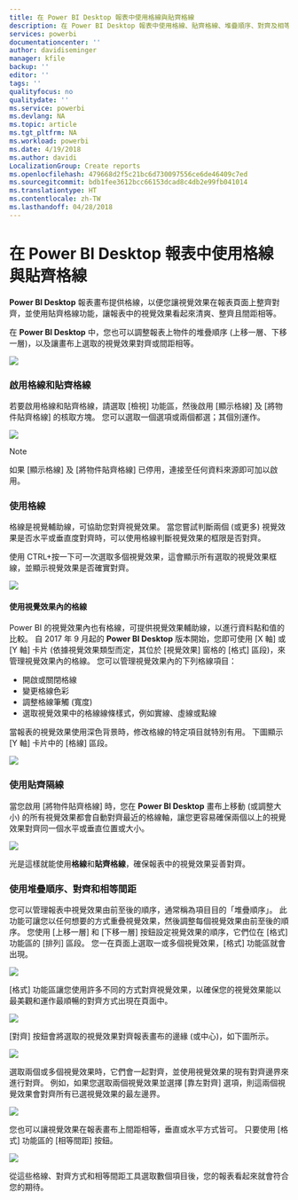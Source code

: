 ```yaml
---
title: 在 Power BI Desktop 報表中使用格線與貼齊格線
description: 在 Power BI Desktop 報表中使用格線、貼齊格線、堆疊順序、對齊及相等間距
services: powerbi
documentationcenter: ''
author: davidiseminger
manager: kfile
backup: ''
editor: ''
tags: ''
qualityfocus: no
qualitydate: ''
ms.service: powerbi
ms.devlang: NA
ms.topic: article
ms.tgt_pltfrm: NA
ms.workload: powerbi
ms.date: 4/19/2018
ms.author: davidi
LocalizationGroup: Create reports
ms.openlocfilehash: 479668d2f5c21bc6d730097556ce6de46409c7ed
ms.sourcegitcommit: bdb1fee3612bcc66153dcad8c4db2e99fb041014
ms.translationtype: HT
ms.contentlocale: zh-TW
ms.lasthandoff: 04/28/2018
---
```

# <a name="use-gridlines-and-snap-to-grid-in-power-bi-desktop-reports"></a>在 Power BI Desktop 報表中使用格線與貼齊格線
**Power BI Desktop** 報表畫布提供格線，以便您讓視覺效果在報表頁面上整齊對齊，並使用貼齊格線功能，讓報表中的視覺效果看起來清爽、整齊且間距相等。

在 **Power BI Desktop** 中，您也可以調整報表上物件的堆疊順序 (上移一層、下移一層)，以及讓畫布上選取的視覺效果對齊或間距相等。

![](media/desktop-gridlines-snap-to-grid/snap-to-grid_0.png)

### <a name="enabling-gridlines-and-snap-to-grid"></a>啟用格線和貼齊格線
若要啟用格線和貼齊格線，請選取 [檢視] 功能區，然後啟用 [顯示格線] 及 [將物件貼齊格線] 的核取方塊。 您可以選取一個選項或兩個都選；其個別運作。

![](media/desktop-gridlines-snap-to-grid/snap-to-grid_1.png)

> [!NOTE]
> 如果 [顯示格線] 及 [將物件貼齊格線] 已停用，連接至任何資料來源即可加以啟用。
> 
> 

### <a name="using-gridlines"></a>使用格線
格線是視覺輔助線，可協助您對齊視覺效果。 當您嘗試判斷兩個 (或更多) 視覺效果是否水平或垂直度對齊時，可以使用格線判斷視覺效果的框限是否對齊。

使用 CTRL+按一下可一次選取多個視覺效果，這會顯示所有選取的視覺效果框線，並顯示視覺效果是否確實對齊。

![](media/desktop-gridlines-snap-to-grid/snap-to-grid_2.png)

#### <a name="using-gridlines-inside-visuals"></a>使用視覺效果內的格線
Power BI 的視覺效果內也有格線，可提供視覺效果輔助線，以進行資料點和值的比較。 自 2017 年 9 月起的 **Power BI Desktop** 版本開始，您即可使用 [X 軸] 或 [Y 軸] 卡片 (依據視覺效果類型而定，其位於 [視覺效果] 窗格的 [格式] 區段)，來管理視覺效果內的格線。 您可以管理視覺效果內的下列格線項目：

* 開啟或關閉格線
* 變更格線色彩
* 調整格線筆觸 (寬度)
* 選取視覺效果中的格線線條樣式，例如實線、虛線或點線

當報表的視覺效果使用深色背景時，修改格線的特定項目就特別有用。 下圖顯示 [Y 軸] 卡片中的 [格線] 區段。

![](media/desktop-gridlines-snap-to-grid/snap-to-grid_9.png)

### <a name="using-snap-to-grid"></a>使用貼齊隔線
當您啟用 [將物件貼齊格線] 時，您在 **Power BI Desktop** 畫布上移動 (或調整大小) 的所有視覺效果都會自動對齊最近的格線軸，讓您更容易確保兩個以上的視覺效果對齊同一個水平或垂直位置或大小。

![](media/desktop-gridlines-snap-to-grid/snap-to-grid_3.png)

光是這樣就能使用**格線**和**貼齊格線**，確保報表中的視覺效果妥善對齊。

### <a name="using-z-order-align-and-distribute"></a>使用堆疊順序、對齊和相等間距
您可以管理報表中視覺效果由前至後的順序，通常稱為項目目的「堆疊順序」。 此功能可讓您以任何想要的方式重疊視覺效果，然後調整每個視覺效果由前至後的順序。 您使用 [上移一層] 和 [下移一層] 按鈕設定視覺效果的順序，它們位在 [格式] 功能區的 [排列] 區段。 您一在頁面上選取一或多個視覺效果，[格式] 功能區就會出現。

![](media/desktop-gridlines-snap-to-grid/snap-to-grid_4.png)

[格式] 功能區讓您使用許多不同的方式對齊視覺效果，以確保您的視覺效果能以最美觀和運作最順暢的對齊方式出現在頁面中。

![](media/desktop-gridlines-snap-to-grid/snap-to-grid_5.png)

[對齊] 按鈕會將選取的視覺效果對齊報表畫布的邊緣 (或中心)，如下圖所示。

![](media/desktop-gridlines-snap-to-grid/snap-to-grid_6.png)

選取兩個或多個視覺效果時，它們會一起對齊，並使用視覺效果的現有對齊邊界來進行對齊。 例如，如果您選取兩個視覺效果並選擇 [靠左對齊] 選項，則這兩個視覺效果會對齊所有已選視覺效果的最左邊界。

![](media/desktop-gridlines-snap-to-grid/snap-to-grid_7.png)

您也可以讓視覺效果在報表畫布上間距相等，垂直或水平方式皆可。 只要使用 [格式] 功能區的 [相等間距] 按鈕。

![](media/desktop-gridlines-snap-to-grid/snap-to-grid_8.png)

從這些格線、對齊方式和相等間距工具選取數個項目後，您的報表看起來就會符合您的期待。

